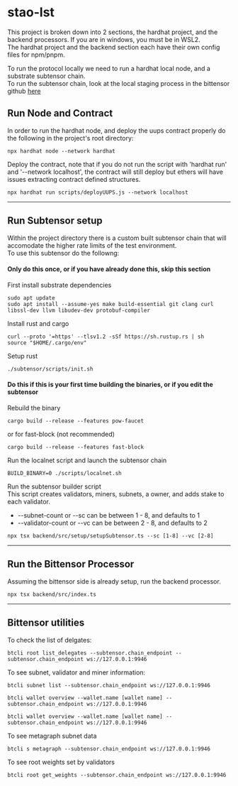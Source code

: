 # stao-lst

This project is broken down into 2 sections, the hardhat project, and the backend processors. If you are in windows, you must be in WSL2.  
The hardhat project and the backend section each have their own config files for npm/pnpm.

To run the protocol locally we need to run a hardhat local node, and a substrate subtensor chain.  
To run the subtensor chain, look at the local staging process in the bittensor github [here](https://github.com/opentensor/bittensor-subnet-template/blob/main/docs/running_on_staging.md)  

## Run Node and Contract
In order to run the hardhat node, and deploy the uups contract properly do the following in the project's root directory:

```shell
npx hardhat node --network hardhat
```

Deploy the contract, note that if you do not run the script with 'hardhat run' and '--network localhost', the contract will still deploy but ethers will have issues extracting contract defined structures.
```shell
npx hardhat run scripts/deployUUPS.js --network localhost
```
---

## Run Subtensor setup
Within the project directory there is a custom built subtensor chain that will accomodate the higher rate limits of the test environment.  
To use this subtensor do the followng:  

#### Only do this once, or if you have already done this, skip this section
First install substrate dependencies

```shell
sudo apt update
sudo apt install --assume-yes make build-essential git clang curl libssl-dev llvm libudev-dev protobuf-compiler
```

Install rust and cargo

```shell
curl --proto '=https' --tlsv1.2 -sSf https://sh.rustup.rs | sh
source "$HOME/.cargo/env"
```

Setup rust

```shell
./subtensor/scripts/init.sh
```

#### Do this if this is your first time building the binaries, or if you edit the subtensor

Rebuild the binary

```shell
cargo build --release --features pow-faucet
```
or for fast-block (not recommended)
```shell
cargo build --release --features fast-block
```

Run the localnet script and launch the subtensor chain

```shell
BUILD_BINARY=0 ./scripts/localnet.sh 
```

Run the subtensor builder script  
This script creates validators, miners, subnets, a owner, and adds stake to each validator.
* --subnet-count or --sc can be between 1 - 8, and defaults to 1
* --validator-count or --vc can be between 2 - 8, and defaults to 2

```shell
npx tsx backend/src/setup/setupSubtensor.ts --sc [1-8] --vc [2-8]
```
---

## Run the Bittensor Processor
Assuming the bittensor side is already setup, run the backend processor.

```shell
npx tsx backend/src/index.ts
```
---

## Bittensor utilities
To check the list of delgates:

```shell
btcli root list_delegates --subtensor.chain_endpoint --subtensor.chain_endpoint ws://127.0.0.1:9946
```

To see subnet, validator and miner information:

```shell
btcli subnet list --subtensor.chain_endpoint ws://127.0.0.1:9946
```

```shell
btcli wallet overview --wallet.name [wallet name] --subtensor.chain_endpoint ws://127.0.0.1:9946
```

```shell
btcli wallet overview --wallet.name [wallet name] --subtensor.chain_endpoint ws://127.0.0.1:9946
```

To see metagraph subnet data

```shell
btcli s metagraph --subtensor.chain_endpoint ws://127.0.0.1:9946
```

To see root weights set by validators

```shell
btcli root get_weights --subtensor.chain_endpoint ws://127.0.0.1:9946
```

